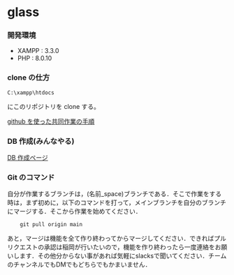 # glass

### 開発環境

- XAMPP : 3.3.0
- PHP : 8.0.10

### clone の仕方

    C:\xampp\htdocs

にこのリポジトリを clone する。

[github を使った共同作業の手順](https://qiita.com/future_kame/items/9fa256aea09faa28b357)

### DB 作成(みんなやる)

[DB 作成ページ](DB.md)

### Git のコマンド
自分が作業するブランチは，(名前_space)ブランチである．そこで作業をする時は，まず初めに，以下のコマンドを打って，メインブランチを自分のブランチにマージする．そこから作業を始めてください．


        git pull origin main
        
あと，マージは機能を全て作り終わってからマージしてください．できればプルリクエストの承認は稲岡が行いたいので，機能を作り終わったら一度連絡をお願いします．その他分からない事があれば気軽にslacksで聞いてください．チームのチャンネルでもDMでもどちらでもかまいません．



